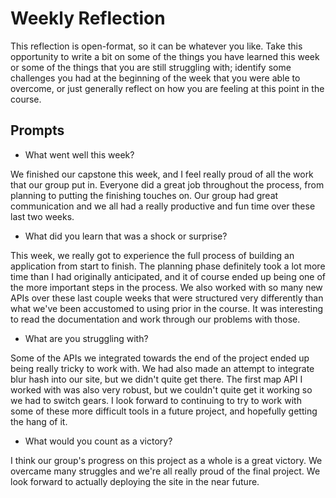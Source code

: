 # Weekly Reflection
This reflection is open-format, so it can be whatever you like. Take this opportunity to write a bit on some of the things you have learned this week or some of the things that you are still struggling with; identify some challenges you had at the beginning of the week that you were able to overcome, or just generally reflect on how you are feeling at this point in the course.


## Prompts
- What went well this week?

We finished our capstone this week, and I feel really proud of all the work that our group put in. Everyone did a great job throughout the process, from planning to putting the finishing touches on. Our group had great communication and we all had a really productive and fun time over these last two weeks.

- What did you learn that was a shock or surprise?

This week, we really got to experience the full process of building an application from start to finish. The planning phase definitely took a lot more time than I had originally anticipated, and it of course ended up being one of the more important steps in the process. We also worked with so many new APIs over these last couple weeks that were structured very differently than what we've been accustomed to using prior in the course. It was interesting to read the documentation and work through our problems with those.

- What are you struggling with?

Some of the APIs we integrated towards the end of the project ended up being really tricky to work with. We had also made an attempt to integrate blur hash into our site, but we didn't quite get there. The first map API I worked with was also very robust, but we couldn't quite get it working so we had to switch gears. I look forward to continuing to try to work with some of these more difficult tools in a future project, and hopefully getting the hang of it.

- What would you count as a victory?

I think our group's progress on this project as a whole is a great victory. We overcame many struggles and we're all really proud of the final project. We look forward to actually deploying the site in the near future.